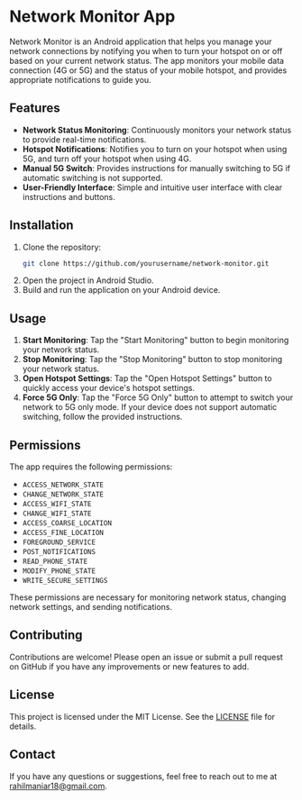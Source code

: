 # Network Monitor App

Network Monitor is an Android application that helps you manage your network connections by notifying you when to turn your hotspot on or off based on your current network status. The app monitors your mobile data connection (4G or 5G) and the status of your mobile hotspot, and provides appropriate notifications to guide you.

## Features

- **Network Status Monitoring**: Continuously monitors your network status to provide real-time notifications.
- **Hotspot Notifications**: Notifies you to turn on your hotspot when using 5G, and turn off your hotspot when using 4G.
- **Manual 5G Switch**: Provides instructions for manually switching to 5G if automatic switching is not supported.
- **User-Friendly Interface**: Simple and intuitive user interface with clear instructions and buttons.

## Installation

1. Clone the repository:
    ```sh
    git clone https://github.com/yourusername/network-monitor.git
    ```
2. Open the project in Android Studio.
3. Build and run the application on your Android device.

## Usage

1. **Start Monitoring**: Tap the "Start Monitoring" button to begin monitoring your network status.
2. **Stop Monitoring**: Tap the "Stop Monitoring" button to stop monitoring your network status.
3. **Open Hotspot Settings**: Tap the "Open Hotspot Settings" button to quickly access your device's hotspot settings.
4. **Force 5G Only**: Tap the "Force 5G Only" button to attempt to switch your network to 5G only mode. If your device does not support automatic switching, follow the provided instructions.

## Permissions

The app requires the following permissions:
- `ACCESS_NETWORK_STATE`
- `CHANGE_NETWORK_STATE`
- `ACCESS_WIFI_STATE`
- `CHANGE_WIFI_STATE`
- `ACCESS_COARSE_LOCATION`
- `ACCESS_FINE_LOCATION`
- `FOREGROUND_SERVICE`
- `POST_NOTIFICATIONS`
- `READ_PHONE_STATE`
- `MODIFY_PHONE_STATE`
- `WRITE_SECURE_SETTINGS`

These permissions are necessary for monitoring network status, changing network settings, and sending notifications.

## Contributing

Contributions are welcome! Please open an issue or submit a pull request on GitHub if you have any improvements or new features to add.

## License

This project is licensed under the MIT License. See the [LICENSE](LICENSE) file for details.

## Contact

If you have any questions or suggestions, feel free to reach out to me at [rahilmaniar18@gmail.com](mailto:rahilmaniar18@gmail.com).

